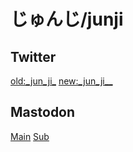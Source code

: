 # じゅんじ/junji
## Twitter
[old:\_jun_ji_](https://twitter.com/@_junji_/)
[new:\_jun_ji__](https://twitter.com/@_jun_ji__/)
## Mastodon
[Main](https://don.jun-ji.me/@_jun_ji_)
[Sub](https://mstdn.jp/@_jun_ji_)
